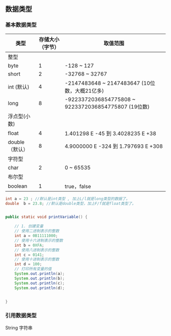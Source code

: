 


## 数据类型

### 基本数据类型

| 类型       | 存储大小（字节） | 取值范围                                                                                   |
|------------|------------------|--------------------------------------------------------------------------------------------|
| 整型       |                  |                                                                                            |
| byte       | 1                | -128 ~ 127                                                                                 |
| short      | 2                | -32768 ~ 32767                                                                             |
| int (默认) | 4                | -2147483648 ~ 2147483647 (10位数，大概21亿多)                                              |
| long       | 8                | -9223372036854775808 ~ 9223372036854775807 (19位数)                                        |
| 浮点型(小数) |                  |                                                                                            |
| float      | 4                | 1.401298 E -45 到 3.4028235 E +38                                                          |
| double（默认） | 8                | 4.9000000 E -324 到 1.797693 E +308                                                        |
| 字符型     |                  |                                                                                            |
| char       | 2                | 0 ~ 65535                                                                                  |
| 布尔型     |                  |                                                                                            |
| boolean    | 1                | true，false                                                                                |

```java
int a = 23 ; //默认是int类型 , 加上L/l就是long类型的数据了。
double  b = 23.8; //默认是double类型，加上F/f就是float类型了。
```

```java

public static void printVariable() {

    // 1. 创建变量
    // 使用二进制表示的整数
    int a = 0B11111000;
    // 使用十六进制表示的整数
    int b = 0XFA;
    // 使用八进制表示的整数
    int c = 0141;
    // 使用十进制表示的整数
    int d = 100;
    // 打印所有变量的值
    System.out.println(a);
    System.out.println(b);
    System.out.println(c);
    System.out.println(d);


}
```

### 引用数据类型
String 字符串